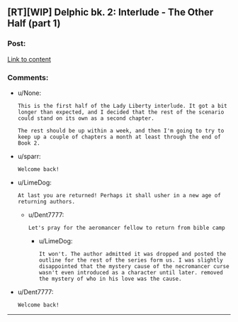 ## [RT][WIP] Delphic bk. 2: Interlude - The Other Half (part 1)

### Post:

[Link to content](https://delphicserial.wordpress.com/2019/11/28/interlude-the-other-half-part-1/)

### Comments:

- u/None:
  ```
  This is the first half of the Lady Liberty interlude. It got a bit longer than expected, and I decided that the rest of the scenario could stand on its own as a second chapter.

  The rest should be up within a week, and then I'm going to try to keep up a couple of chapters a month at least through the end of Book 2.
  ```

- u/sparr:
  ```
  Welcome back!
  ```

- u/LimeDog:
  ```
  At last you are returned! Perhaps it shall usher in a new age of returning authors.
  ```

  - u/Dent7777:
    ```
    Let's pray for the aeromancer fellow to return from bible camp
    ```

    - u/LimeDog:
      ```
      It won't. The author admitted it was dropped and posted the outline for the rest of the series form us. I was slightly disappointed that the mystery cause of the necromancer curse wasn't even introduced as a character until later. removed the mystery of who in his love was the cause.
      ```

- u/Dent7777:
  ```
  Welcome back!
  ```

---

